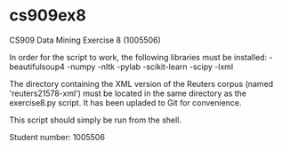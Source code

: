 cs909ex8
========

CS909 Data Mining Exercise 8 (1005506)

In order for the script to work, the following libraries must be installed:
-beautifulsoup4
-numpy
-nltk
-pylab
-scikit-learn
-scipy
-lxml

The directory containing the XML version of the Reuters corpus (named 'reuters21578-xml') must be located in the same directory as the exercise8.py script. It has been upladed to Git for convenience.

This script should simply be run from the shell.

Student number: 1005506
